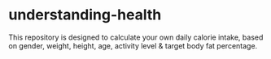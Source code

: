 # understanding-health

This repository is designed to calculate your own daily calorie intake, based on gender, weight, height, age, activity level & target body fat percentage.
